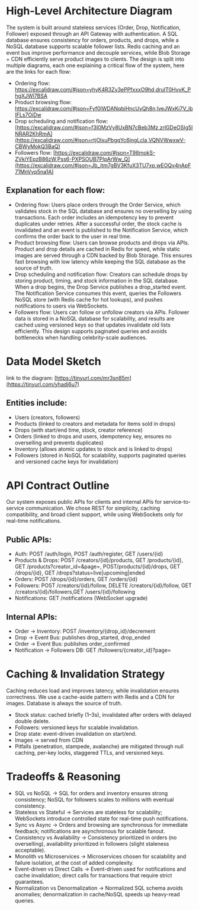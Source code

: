 # High-Level Architecture Diagram
The system is built around stateless services (Order, Drop, Notification, Follower) exposed through an API Gateway with authentication. A SQL database ensures consistency for orders, products, and drops, while a NoSQL database supports scalable follower lists. Redis caching and an event bus improve performance and decouple services, while Blob Storage + CDN efficiently serve product images to clients. The design is split into multiple diagrams, each one explaining a critical flow of the system, here are the links for each flow:
- Ordering flow: https://excalidraw.com/#json=yhyK4R3Zy3ePPfxxxO9hd,druIT0HvvK_PhgXJWl7BSA
- Product browsing flow: https://excalidraw.com/#json=Fyf0lWDANqbiHncUvQh8n,lveJWxKi7V_ibIFLs7OiDw
- Drop scheduling and notification flow: [https://excalidraw.com/#json=f3I0MzVy8UxBN7cBeb3Mz,zrlGDeOSlg5INRAR2KhRmA](https://excalidraw.com/#json=rtjOlxuPbgqYc6jngLcla,VQNVWwxwV-CBWyMokQ3BaQ)
- Followers flow: [https://excalidraw.com/#json=T98mokS-ZVkiYEpzB86zW,Pss6-PXPSOUB7PIpArWw_Q](https://excalidraw.com/#json=Jb_jtm7gBV3KfuX3TU7xp,wEOQv4nApF71MnVvp5na1A)
## Explanation for each flow:
- Ordering flow: Users place orders through the Order Service, which validates stock in the SQL database and ensures no overselling by using transactions. Each order includes an idempotency key to prevent duplicates under retries. After a successful order, the stock cache is invalidated and an event is published to the Notification Service, which confirms the order back to the user in real time.
- Product browsing flow: Users can browse products and drops via APIs. Product and drop details are cached in Redis for speed, while static images are served through a CDN backed by Blob Storage. This ensures fast browsing with low latency while keeping the SQL database as the source of truth.
- Drop scheduling and notification flow: Creators can schedule drops by storing product, timing, and stock information in the SQL database. When a drop begins, the Drop Service publishes a drop_started event. The Notification Service consumes this event, queries the Followers NoSQL store (with Redis cache for hot lookups), and pushes notifications to users via WebSockets.
- Followers flow: Users can follow or unfollow creators via APIs. Follower data is stored in a NoSQL database for scalability, and results are cached using versioned keys so that updates invalidate old lists efficiently. This design supports paginated queries and avoids bottlenecks when handling celebrity-scale audiences.

# Data Model Sketch
link to the diagram: [https://tinyurl.com/mr3sn85m](https://tinyurl.com/yhadj6u7)
## Entities include:
- Users (creators, followers)
- Products (linked to creators and metadata for items sold in drops)
- Drops (with start/end time, stock, creator reference)
- Orders (linked to drops and users, idempotency key, ensures no overselling and prevents duplicates)
- Inventory (allows atomic updates to stock and is linked to drops)
- Followers (stored in NoSQL for scalability, supports paginated queries and versioned cache keys for invalidation)

# API Contract Outline
Our system exposes public APIs for clients and internal APIs for service-to-service communication. We chose REST for simplicity, caching compatibility, and broad client support, while using WebSockets only for real-time notifications.
## Public APIs:
- Auth: POST /auth/login, POST /auth/register, GET /users/{id}
- Products & Drops: POST /creators/{id}/products, GET /products/{id}, GET /products?creator_id=&page=, POST/products/{id}/drops, GET /drops/{id}, GET /drops?status=live|upcoming|ended
- Orders: POST /drops/{id}/orders, GET /orders/{id}
- Followers: POST /creators/{id}/follow, DELETE /creators/{id}/follow, GET /creators/{id}/followers,GET /users/{id}/following
- Notifications: GET /notifications (WebSocket upgrade)
## Internal APIs:
- Order → Inventory: POST /inventory/{drop_id}/decrement
- Drop → Event Bus: publishes drop_started, drop_ended
- Order → Event Bus: publishes order_confirmed
- Notification → Followers DB: GET /followers/{creator_id}?page=

# Caching & Invalidation Strategy
Caching reduces load and improves latency, while invalidation ensures correctness. We use a cache-aside pattern with Redis and a CDN for images. Database is always the source of truth.
- Stock status: cached briefly (1–3s), invalidated after orders with delayed double delete.
- Followers: versioned keys for scalable invalidation.
- Drop state: event-driven invalidation on start/end.
- Images → served from CDN
- Pitfalls (penetration, stampede, avalanche) are mitigated through null caching, per-key locks, staggered TTLs, and versioned keys.

# Tradeoffs & Reasoning
- SQL vs NoSQL → SQL for orders and inventory ensures strong consistency; NoSQL for followers scales to millions with eventual consistency.
- Stateless vs Stateful → Services are stateless for scalability; WebSockets introduce controlled state for real-time push notifications.
- Sync vs Async → Orders and browsing are synchronous for immediate feedback; notifications are asynchronous for scalable fanout.
- Consistency vs Availability → Consistency prioritized in orders (no overselling), availability prioritized in followers (slight staleness acceptable).
- Monolith vs Microservices → Microservices chosen for scalability and failure isolation, at the cost of added complexity.
- Event-driven vs Direct Calls → Event-driven used for notifications and cache invalidation; direct calls for transactions that require strict guarantees.
- Normalization vs Denormalization → Normalized SQL schema avoids anomalies; denormalization in cache/NoSQL speeds up heavy-read queries.
